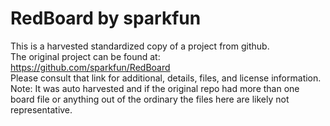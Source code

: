 
# RedBoard by sparkfun  
This is a harvested standardized copy of a project from github.  
The original project can be found at:  
https://github.com/sparkfun/RedBoard  
Please consult that link for additional, details, files, and license information.  
Note: It was auto harvested and if the original repo had more than one board file or anything out of the ordinary the files here are likely not representative.  
    